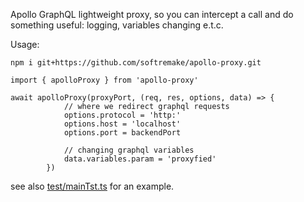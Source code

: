 Apollo GraphQL lightweight proxy, so you can intercept 
a call and do something useful: logging, variables changing e.t.c.
 
 Usage:
 ```
 npm i git+https://github.com/softremake/apollo-proxy.git
```

```
import { apolloProxy } from 'apollo-proxy'
 
await apolloProxy(proxyPort, (req, res, options, data) => {
            // where we redirect graphql requests
            options.protocol = 'http:'
            options.host = 'localhost'
            options.port = backendPort

            // changing graphql variables
            data.variables.param = 'proxyfied'
        })

```

see also [test/mainTst.ts](https://github.com/softremake/apollo-proxy/blob/master/test/mainTst.ts) for an example.
